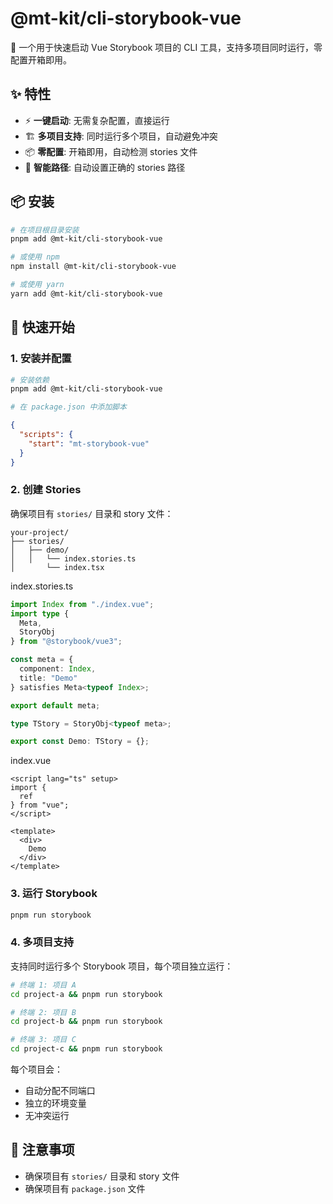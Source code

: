# @mt-kit/cli-storybook-vue

🚀 一个用于快速启动 Vue Storybook 项目的 CLI 工具，支持多项目同时运行，零配置开箱即用。

## ✨ 特性

- ⚡ **一键启动**: 无需复杂配置，直接运行
- 🏗️ **多项目支持**: 同时运行多个项目，自动避免冲突
- 📦 **零配置**: 开箱即用，自动检测 stories 文件
- 🎯 **智能路径**: 自动设置正确的 stories 路径

## 📦 安装

```bash
# 在项目根目录安装
pnpm add @mt-kit/cli-storybook-vue

# 或使用 npm
npm install @mt-kit/cli-storybook-vue

# 或使用 yarn
yarn add @mt-kit/cli-storybook-vue
```

## 🚀 快速开始

### 1. 安装并配置

```bash
# 安装依赖
pnpm add @mt-kit/cli-storybook-vue

# 在 package.json 中添加脚本
```

```json
{
  "scripts": {
    "start": "mt-storybook-vue"
  }
}
```

### 2. 创建 Stories

确保项目有 `stories/` 目录和 story 文件：

```text
your-project/
├── stories/
│   ├── demo/
│   │   └── index.stories.ts
│       └── index.tsx
```

index.stories.ts

```ts
import Index from "./index.vue";
import type {
  Meta,
  StoryObj
} from "@storybook/vue3";

const meta = {
  component: Index,
  title: "Demo"
} satisfies Meta<typeof Index>;

export default meta;

type TStory = StoryObj<typeof meta>;

export const Demo: TStory = {};
```

index.vue

```vue
<script lang="ts" setup>
import {
  ref
} from "vue";
</script>

<template>
  <div>
    Demo
  </div>
</template>
```

### 3. 运行 Storybook

```bash
pnpm run storybook
```

### 4. 多项目支持

支持同时运行多个 Storybook 项目，每个项目独立运行：

```bash
# 终端 1: 项目 A
cd project-a && pnpm run storybook

# 终端 2: 项目 B  
cd project-b && pnpm run storybook

# 终端 3: 项目 C
cd project-c && pnpm run storybook
```

每个项目会：

- 自动分配不同端口
- 独立的环境变量
- 无冲突运行

## 📝 注意事项

- 确保项目有 `stories/` 目录和 story 文件
- 确保项目有 `package.json` 文件
